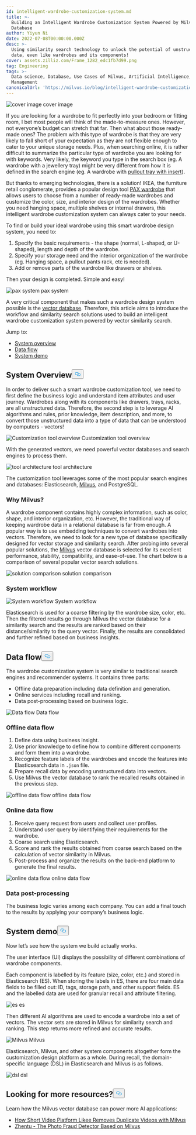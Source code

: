 ```yaml
---
id: intelligent-wardrobe-customization-system.md
title: >-
  Building an Intelligent Wardrobe Customization System Powered by Milvus Vector
  Database
author: Yiyun Ni
date: 2022-07-08T00:00:00.000Z
desc: >-
  Using similarity search technology to unlock the potential of unstructured
  data, even like wardrobes and its components!
cover: assets.zilliz.com/Frame_1282_edc1fb7d99.png
tag: Engineering
tags: >-
  Data science, Database, Use Cases of Milvus, Artificial Intelligence, Vector
  Management
canonicalUrl: 'https://milvus.io/blog/intelligent-wardrobe-customization-system.md'
---
```

<p>
  <span class="img-wrapper">
    <img translate="no" src="https://assets.zilliz.com/Frame_1282_edc1fb7d99.png" alt="cover image" class="doc-image" id="cover-image" />
    <span>cover image</span>
  </span>
</p>
<p>If you are looking for a wardrobe to fit perfectly into your bedroom or fitting room, I bet most people will think of the made-to-measure ones. However, not everyone’s budget can stretch that far. Then what about those ready-made ones? The problem with this type of wardrobe is that they are very likely to fall short of your expectation as they are not flexible enough to cater to your unique storage needs. Plus, when searching online, it is rather difficult to summarize the particular type of wardrobe you are looking for with keywords. Very likely, the keyword you type in the search box (eg. A wardrobe with a jewellery tray) might be very different from how it is defined in the search engine (eg. A wardrobe with <a href="https://www.ikea.com/us/en/p/komplement-pull-out-tray-with-insert-black-brown-s79249366/">pullout tray with insert</a>).</p>
<p>But thanks to emerging technologies, there is a solution! IKEA, the furniture retail conglomerate, provides a popular design tool <a href="https://www.ikea.com/us/en/rooms/bedroom/how-to/how-to-design-your-perfect-pax-wardrobe-pub8b76dda0">PAX wardrobe</a> that allows users to choose from a number of ready-made wardrobes and customize the color, size, and interior design of the wardrobes. Whether you need hanging space, multiple shelves or internal drawers, this intelligent wardrobe customization system can always cater to your needs.</p>
<p>To find or build your ideal wardrobe using this smart wardrobe design system, you need to:</p>
<ol>
<li>Specify the basic requirements - the shape (normal, L-shaped, or U-shaped), length and depth of the wardrobe.</li>
<li>Specify your storage need and the interior organization of the wardrobe (eg. Hanging space, a pullout pants rack, etc is needed).</li>
<li>Add or remove parts of the wardrobe like drawers or shelves.</li>
</ol>
<p>Then your design is completed. Simple and easy!</p>
<p>
  <span class="img-wrapper">
    <img translate="no" src="https://assets.zilliz.com/Pax_system_ff4c3fa182.png" alt="pax system" class="doc-image" id="pax-system" />
    <span>pax system</span>
  </span>
</p>
<p>A very critical component that makes such a  wardrobe design system possible is the <a href="https://zilliz.com/learn/what-is-vector-database">vector database</a>. Therefore, this article aims to introduce the workflow and similarity search solutions used to build an intelligent wardrobe customization system powered by vector similarity search.</p>
<p>Jump to:</p>
<ul>
<li><a href="#System-overview">System overview</a></li>
<li><a href="#Data-flow">Data flow</a></li>
<li><a href="#System-demo">System demo</a></li>
</ul>
<h2 id="System-Overview" class="common-anchor-header">System Overview<button data-href="#System-Overview" class="anchor-icon" translate="no">
      <svg translate="no"
        aria-hidden="true"
        focusable="false"
        height="20"
        version="1.1"
        viewBox="0 0 16 16"
        width="16"
      >
        <path
          fill="#0092E4"
          fill-rule="evenodd"
          d="M4 9h1v1H4c-1.5 0-3-1.69-3-3.5S2.55 3 4 3h4c1.45 0 3 1.69 3 3.5 0 1.41-.91 2.72-2 3.25V8.59c.58-.45 1-1.27 1-2.09C10 5.22 8.98 4 8 4H4c-.98 0-2 1.22-2 2.5S3 9 4 9zm9-3h-1v1h1c1 0 2 1.22 2 2.5S13.98 12 13 12H9c-.98 0-2-1.22-2-2.5 0-.83.42-1.64 1-2.09V6.25c-1.09.53-2 1.84-2 3.25C6 11.31 7.55 13 9 13h4c1.45 0 3-1.69 3-3.5S14.5 6 13 6z"
        ></path>
      </svg>
    </button></h2><p>In order to deliver such a smart wardrobe customization tool, we need to first define the business logic and understand item attributes and user journey. Wardrobes along with its components like drawers, trays, racks, are all unstructured data. Therefore, the second step is to leverage AI algorithms and rules, prior knowledge, item description, and more, to convert those unstructured data into a type of data that can be understood by computers - vectors!</p>
<p>
  <span class="img-wrapper">
    <img translate="no" src="https://assets.zilliz.com/Customization_tool_overview_86d62e1730.png" alt="Customization tool overview" class="doc-image" id="customization-tool-overview" />
    <span>Customization tool overview</span>
  </span>
</p>
<p>With the generated vectors, we need powerful vector databases and search engines to process them.</p>
<p>
  <span class="img-wrapper">
    <img translate="no" src="https://assets.zilliz.com/tool_architecutre_33fb646954.png" alt="tool architecture" class="doc-image" id="tool-architecture" />
    <span>tool architecture</span>
  </span>
</p>
<p>The customization tool leverages some of the most popular search engines and databases: Elasticsearch, <a href="https://milvus.io/">Milvus</a>, and PostgreSQL.</p>
<h3 id="Why-Milvus" class="common-anchor-header">Why Milvus?</h3><p>A wardrobe component contains highly complex information, such as color, shape, and interior organization, etc. However, the traditional way of keeping wardrobe data in a relational database is far from enough. A popular way is to use embedding techniques to convert wardrobes into vectors. Therefore, we need to look for a new type of database specifically designed for vector storage and similarity search. After probing into several popular solutions, the <a href="https://github.com/milvus-io/milvus">Milvus</a> vector database is selected for its excellent performance, stability, compatibility, and ease-of-use. The chart below is a comparison of several popular vector search solutions.</p>
<p>
  <span class="img-wrapper">
    <img translate="no" src="https://assets.zilliz.com/Solution_comparison_d96b8f1dd5.png" alt="solution comparison" class="doc-image" id="solution-comparison" />
    <span>solution comparison</span>
  </span>
</p>
<h3 id="System-workflow" class="common-anchor-header">System workflow</h3><p>
  <span class="img-wrapper">
    <img translate="no" src="https://assets.zilliz.com/System_workflow_250c275ec1.png" alt="System workflow" class="doc-image" id="system-workflow" />
    <span>System workflow</span>
  </span>
</p>
<p>Elasticsearch is used for a coarse filtering by the wardrobe size, color, etc. Then the filtered results go through Milvus the vector database for a similarity search and the results are ranked based on their distance/similarity to the query vector. Finally, the results are consolidated and further refined based on business insights.</p>
<h2 id="Data-flow" class="common-anchor-header">Data flow<button data-href="#Data-flow" class="anchor-icon" translate="no">
      <svg translate="no"
        aria-hidden="true"
        focusable="false"
        height="20"
        version="1.1"
        viewBox="0 0 16 16"
        width="16"
      >
        <path
          fill="#0092E4"
          fill-rule="evenodd"
          d="M4 9h1v1H4c-1.5 0-3-1.69-3-3.5S2.55 3 4 3h4c1.45 0 3 1.69 3 3.5 0 1.41-.91 2.72-2 3.25V8.59c.58-.45 1-1.27 1-2.09C10 5.22 8.98 4 8 4H4c-.98 0-2 1.22-2 2.5S3 9 4 9zm9-3h-1v1h1c1 0 2 1.22 2 2.5S13.98 12 13 12H9c-.98 0-2-1.22-2-2.5 0-.83.42-1.64 1-2.09V6.25c-1.09.53-2 1.84-2 3.25C6 11.31 7.55 13 9 13h4c1.45 0 3-1.69 3-3.5S14.5 6 13 6z"
        ></path>
      </svg>
    </button></h2><p>The wardrobe customization system is very similar to traditional search engines and recommender systems. It contains three parts:</p>
<ul>
<li>Offline data preparation including data definition and generation.</li>
<li>Online services including recall and ranking.</li>
<li>Data post-processing based on business logic.</li>
</ul>
<p>
  <span class="img-wrapper">
    <img translate="no" src="https://assets.zilliz.com/data_flow_d0d9fa0fca.png" alt="Data flow" class="doc-image" id="data-flow" />
    <span>Data flow</span>
  </span>
</p>
<h3 id="Offline-data-flow" class="common-anchor-header">Offline data flow</h3><ol>
<li>Define data using business insight.</li>
<li>Use prior knowledge to define how to combine different components and form them into a wardrobe.</li>
<li>Recognize feature labels of the wardrobes and encode the features into Elasticsearch data in <code translate="no">.json</code> file.</li>
<li>Prepare recall data by encoding unstructured data into vectors.</li>
<li>Use Milvus the vector database to rank the recalled results obtained in the previous step.</li>
</ol>
<p>
  <span class="img-wrapper">
    <img translate="no" src="https://assets.zilliz.com/offline_data_flow_f91ac9cf4c.png" alt="offline data flow" class="doc-image" id="offline-data-flow" />
    <span>offline data flow</span>
  </span>
</p>
<h3 id="Online-data-flow" class="common-anchor-header">Online data flow</h3><ol>
<li>Receive query request from users and collect user profiles.</li>
<li>Understand user query by identifying their requirements for the wardrobe.</li>
<li>Coarse search using Elasticsearch.</li>
<li>Score and rank the results obtained from coarse search based on the calculation of vector similarity in Milvus.</li>
<li>Post-process and organize the results on the back-end platform to generate the final results.</li>
</ol>
<p>
  <span class="img-wrapper">
    <img translate="no" src="https://assets.zilliz.com/online_data_flow_1f2af25cc3.png" alt="online data flow" class="doc-image" id="online-data-flow" />
    <span>online data flow</span>
  </span>
</p>
<h3 id="Data-post-processing" class="common-anchor-header">Data post-processing</h3><p>The business logic varies among each company. You can add a final touch to the results by applying your company’s business logic.</p>
<h2 id="System-demo" class="common-anchor-header">System demo<button data-href="#System-demo" class="anchor-icon" translate="no">
      <svg translate="no"
        aria-hidden="true"
        focusable="false"
        height="20"
        version="1.1"
        viewBox="0 0 16 16"
        width="16"
      >
        <path
          fill="#0092E4"
          fill-rule="evenodd"
          d="M4 9h1v1H4c-1.5 0-3-1.69-3-3.5S2.55 3 4 3h4c1.45 0 3 1.69 3 3.5 0 1.41-.91 2.72-2 3.25V8.59c.58-.45 1-1.27 1-2.09C10 5.22 8.98 4 8 4H4c-.98 0-2 1.22-2 2.5S3 9 4 9zm9-3h-1v1h1c1 0 2 1.22 2 2.5S13.98 12 13 12H9c-.98 0-2-1.22-2-2.5 0-.83.42-1.64 1-2.09V6.25c-1.09.53-2 1.84-2 3.25C6 11.31 7.55 13 9 13h4c1.45 0 3-1.69 3-3.5S14.5 6 13 6z"
        ></path>
      </svg>
    </button></h2><p>Now let’s see how the system we build actually works.</p>
<p>The user interface (UI) displays the possibility of different combinations of wardrobe components.</p>
<p>Each component is labelled by its feature (size, color, etc.) and stored in Elasticsearch (ES). When storing the labels in ES, there are four main data fields to be filled out: ID, tags, storage path, and other support fields. ES and the labelled data are used for granular recall and attribute filtering.</p>
<p>
  <span class="img-wrapper">
    <img translate="no" src="https://assets.zilliz.com/es_d5b0639610.png" alt="es" class="doc-image" id="es" />
    <span>es</span>
  </span>
</p>
<p>Then different AI algorithms are used to encode a wardrobe into a set of vectors. The vector sets are stored in Milvus for similarity search and ranking. This step returns more refined and accurate results.</p>
<p>
  <span class="img-wrapper">
    <img translate="no" src="https://assets.zilliz.com/Milvus_38dd93a439.jpeg" alt="Milvus" class="doc-image" id="milvus" />
    <span>Milvus</span>
  </span>
</p>
<p>Elasticsearch, Milvus, and other system components altogether form the customization design platform as a whole. During recall, the domain-specific language (DSL) in Elasticsearch and Milvus is as follows.</p>
<p>
  <span class="img-wrapper">
    <img translate="no" src="https://assets.zilliz.com/dsl_df60097d23.png" alt="dsl" class="doc-image" id="dsl" />
    <span>dsl</span>
  </span>
</p>
<h2 id="Looking-for-more-resources" class="common-anchor-header">Looking for more resources?<button data-href="#Looking-for-more-resources" class="anchor-icon" translate="no">
      <svg translate="no"
        aria-hidden="true"
        focusable="false"
        height="20"
        version="1.1"
        viewBox="0 0 16 16"
        width="16"
      >
        <path
          fill="#0092E4"
          fill-rule="evenodd"
          d="M4 9h1v1H4c-1.5 0-3-1.69-3-3.5S2.55 3 4 3h4c1.45 0 3 1.69 3 3.5 0 1.41-.91 2.72-2 3.25V8.59c.58-.45 1-1.27 1-2.09C10 5.22 8.98 4 8 4H4c-.98 0-2 1.22-2 2.5S3 9 4 9zm9-3h-1v1h1c1 0 2 1.22 2 2.5S13.98 12 13 12H9c-.98 0-2-1.22-2-2.5 0-.83.42-1.64 1-2.09V6.25c-1.09.53-2 1.84-2 3.25C6 11.31 7.55 13 9 13h4c1.45 0 3-1.69 3-3.5S14.5 6 13 6z"
        ></path>
      </svg>
    </button></h2><p>Learn how the Milvus vector database can power more AI applications:</p>
<ul>
<li><a href="https://milvus.io/blog/2022-06-23-How-Short-video-Platform-Likee-Removes-Duplicate-Videos-with-Milvus.md">How Short Video Platform Likee Removes Duplicate Videos with Milvus</a></li>
<li><a href="https://milvus.io/blog/2022-06-20-Zhentu-the-Photo-Fraud-Detector-Based-on-Milvus.md">Zhentu - The Photo Fraud Detector Based on Milvus</a></li>
</ul>

